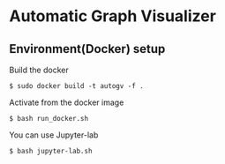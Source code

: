 # Automatic Graph Visualizer
## Environment(Docker) setup

Build the docker

`$ sudo docker build -t autogv -f .`

Activate from the docker image

`$ bash run_docker.sh`

You can use Jupyter-lab 

`$ bash jupyter-lab.sh`
